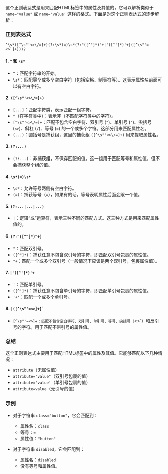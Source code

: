 这个正则表达式是用来匹配HTML标签中的属性及其值的，它可以解析类似于 `name="value"` 或 `name='value'` 这样的格式。下面是对这个正则表达式的逐步解析：

### 正则表达式
```regex
^\s*([^\s"'<>\/=]+)(?:\s*(=)\s*(?:"([^"]*)"+|'([^']*)'+|([^\s"'=<>`]+)))?
```

#### 1. `^` 和 `\s*`
- `^`：匹配字符串的开始。
- `\s*`：匹配零个或多个空白字符（包括空格、制表符等）。这表示属性名前面可以有空白字符。

#### 2. `([^\s"'<>\/=]+)`
- `[...]`：匹配字符类，表示匹配一组字符。
- `^`（在字符类中）：表示非（不匹配字符类中的字符）。
- `[^\s"'<>\/=]+`：匹配不包含空白字符、双引号 (`"`)、单引号 (`'`)、尖括号 (`<>`)、斜杠 (`/`)、等号 (`=`) 的一个或多个字符。这部分用来匹配属性名。
- `(...)`：圆括号是捕获组，这里的捕获组 `([^\s"'<>\/=]+)` 用来提取属性名。

#### 3. `(?:...)`
- `(?:...)`：非捕获组，不保存匹配的值。这一组用于匹配等号和属性值，但不会捕获整个组的值。

#### 4. `\s*(=)\s*`
- `\s*`：允许等号两侧有空白字符。
- `(=)`：捕获等号（`=`），如果有的话。等号表明属性后面会跟一个值。

#### 5. `(?:...|...|...)`
- `|`：逻辑“或”运算符，表示三种不同的匹配方式。这三种方式是用来匹配属性值的。

#### 6. `(?:"([^"]*)"+)`
- `"`：匹配双引号。
- `([^"]*)`：捕获任意不包含双引号的字符，即匹配双引号包裹的属性值。
- `"+`：匹配一个或多个双引号（一般情况下应该是两个双引号，包裹属性值）。

#### 7. `|'([^']*)'+`
- `'`：匹配单引号。
- `([^']*)`：捕获任意不包含单引号的字符，即匹配单引号包裹的属性值。
- `'+'`：匹配一个或多个单引号。

#### 8. `|([^\s"'=<>`]+)`
- `[^\s"'=<>`]+`：匹配不包含空白字符、双引号、单引号、等号、尖括号（`<>`）和反引号的字符。用于匹配不带引号的属性值。

### 总结
这个正则表达式主要用于匹配HTML标签中的属性及其值。它能够匹配以下几种情况：
- `attribute`（无属性值）
- `attribute="value"`（双引号包裹的值）
- `attribute='value'`（单引号包裹的值）
- `attribute=value`（无引号的值）

### 示例
- 对于字符串 `class="button"`，它会匹配到：
  - 属性名：`class`
  - 等号：`=`
  - 属性值：`"button"`

- 对于字符串 `disabled`，它会匹配到：
  - 属性名：`disabled`
  - 没有等号和属性值。